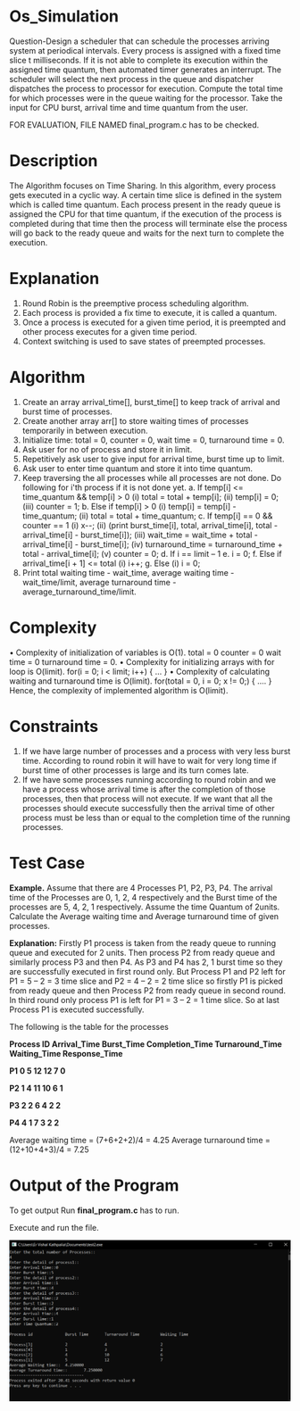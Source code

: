 # Os_Simulation
Question-Design a scheduler that can schedule the processes arriving system at periodical
intervals. Every process is assigned with a fixed time slice t milliseconds. If it is not able to
complete its execution within the assigned time quantum, then automated timer generates an
interrupt. The scheduler will select the next process in the queue and dispatcher dispatches the
process to processor for execution. Compute the total time for which processes were in the queue
waiting for the processor. Take the input for CPU burst, arrival time and time quantum from the
user.

FOR EVALUATION, 
FILE NAMED final_program.c has to be checked.

# Description
The Algorithm focuses on Time Sharing. In this algorithm, every process gets executed in a cyclic way. A certain time slice is defined in the system which is called time quantum. Each process present in the ready queue is assigned the CPU for that time quantum, if the execution of the process is completed during that time then the process will terminate else the process will go back to the ready queue and waits for the next turn to complete the execution.

# Explanation
1. Round Robin is the preemptive process scheduling algorithm.
2. Each process is provided a fix time to execute, it is called a quantum.
3. Once a process is executed for a given time period, it is preempted and other process executes for a given time period.
4. Context switching is used to save states of preempted processes.

# Algorithm
1.	Create an array arrival_time[], burst_time[] to keep track of arrival and burst time of processes.
2.	Create another array arr[] to store waiting times of processes temporarily in between execution.
3.	Initialize time: total = 0, counter = 0, wait time = 0, turnaround time = 0.
4.	Ask user for no of process and store it in limit.
5.	Repetitively ask user to give input for arrival time, burst time up to limit.
6.	Ask user to enter time quantum and store it into time quantum.
7.	Keep traversing the all processes while all processes are not done. Do following for i'th process if it is not done yet. 
a.	If temp[i] <= time_quantum && temp[i] > 0 
(i)	 total = total + temp[i]; 
(ii)	 temp[i] = 0; 
(iii)	 counter = 1; 
b.	 Else if temp[i] > 0 
(i)	 temp[i] = temp[i] - time_quantum; 
(ii)	 total = total + time_quantum; 
c.	 If temp[i] == 0 && counter == 1 
(i)	  x--;
(ii)	 (print burst_time[i], total, arrival_time[i], total - arrival_time[i] - burst_time[i]);
(iii)	 wait_time = wait_time + total - arrival_time[i] - burst_time[i]; 
(iv)	 turnaround_time = turnaround_time + total - arrival_time[i]; 
(v)	 counter = 0; 
d.	 If i == limit – 1 
e.	 i = 0;
f.	 Else if arrival_time[i + 1] <= total 
(i)	 i++; 
g.	 Else 
(i)	 i = 0;
8.	Print total waiting time - wait_time, average waiting time - wait_time/limit, average turnaround time - average_turnaround_time/limit.

# Complexity
•	Complexity of initialization of variables is O(1). total = 0 counter = 0 wait time = 0 turnaround time = 0.
•	Complexity for initializing arrays with for loop is O(limit). 
for(i = 0; i < limit; i++) { … }
•	Complexity of calculating waiting and turnaround time is O(limit). 
for(total = 0, i = 0; x != 0;) { …. } 
Hence, the complexity of implemented algorithm is O(limit).

# Constraints
1.	If we have large number of processes and a process with very less burst time. According to round robin it will have to wait for very long time if burst time of other processes is large and its turn comes late.
2.	If we have some processes running according to round robin and we have a process whose arrival time is after the completion of those processes, then that process will not execute. If we want that all the processes should execute successfully then the arrival time of other process must be less than or equal to the completion time of the running processes.

# Test Case
**Example.** Assume that there are 4 Processes P1, P2, P3, P4. The arrival time of the Processes are 0, 1, 2, 4 respectively and the Burst time of the processes are 5, 4, 2, 1 respectively. Assume the time Quantum of 2units. Calculate the Average waiting time and Average turnaround time of given processes.

**Explanation:** Firstly P1 process is taken from the ready queue to running queue and executed for 2 units. Then process P2 from ready queue and similarly process P3 and then P4. As P3 and P4 has 2, 1 burst time so they are successfully executed in first round only. But Process P1 and P2 left for P1 = 5 – 2 = 3 time slice and P2 = 4 – 2 = 2 time slice so firstly P1 is picked from ready queue and then Process P2 from ready queue in second round. In third round only process P1 is left for P1 = 3 – 2 = 1 time slice. So at last Process P1 is executed successfully.

The following is the table for the processes

**Process ID	Arrival_Time	Burst_Time	Completion_Time	Turnaround_Time	Waiting_Time	Response_Time**

**P1       	          0	           5	             12	            12	          7	             0**

**P2	                1        	   4	             11	            10	          6	             1**

**P3	                2	           2	              6	             4	          2	             2**

**P4	                4	           1	              7	             3            2              2**

Average waiting time = (7+6+2+2)/4 = 4.25
Average turnaround time = (12+10+4+3)/4 = 7.25

# Output of the Program
To get output Run **final_program.c** has to run.

Execute and run the file.

![Output of the program](https://github.com/Er-Vishal-Kathpalia/Os_Simulation/blob/master/Output.png)

